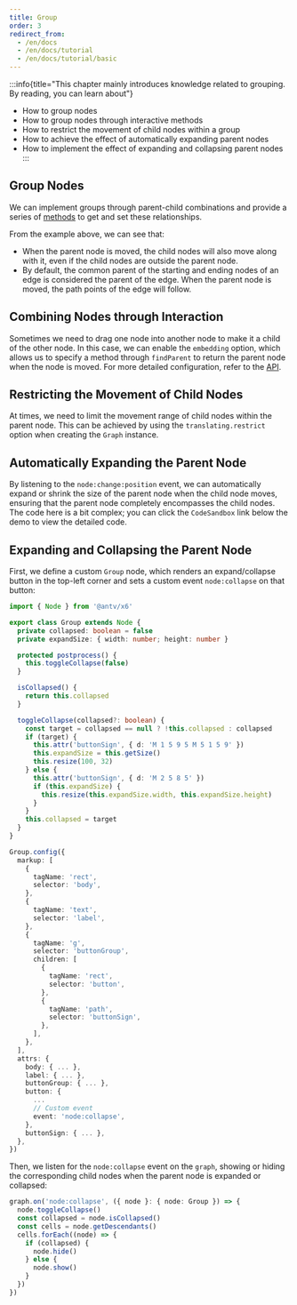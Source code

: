 ```yaml
---
title: Group
order: 3
redirect_from:
  - /en/docs
  - /en/docs/tutorial
  - /en/docs/tutorial/basic
---
```


:::info{title="This chapter mainly introduces knowledge related to grouping. By reading, you can learn about"}

- How to group nodes
- How to group nodes through interactive methods
- How to restrict the movement of child nodes within a group
- How to achieve the effect of automatically expanding parent nodes
- How to implement the effect of expanding and collapsing parent nodes
:::

## Group Nodes

We can implement groups through parent-child combinations and provide a series of [methods](/en/docs/api/model/cell#parentchildren-relationship) to get and set these relationships.

<code id="group-embed-edge" src="@/src/tutorial/intermediate/group/embed-edge/index.tsx"></code>

From the example above, we can see that:

- When the parent node is moved, the child nodes will also move along with it, even if the child nodes are outside the parent node.
- By default, the common parent of the starting and ending nodes of an edge is considered the parent of the edge. When the parent node is moved, the path points of the edge will follow.

## Combining Nodes through Interaction

Sometimes we need to drag one node into another node to make it a child of the other node. In this case, we can enable the `embedding` option, which allows us to specify a method through `findParent` to return the parent node when the node is moved. For more detailed configuration, refer to the [API](/en/docs/api/interacting/interacting#embedding).

<code id="group-embedding" src="@/src/tutorial/basic/interacting/embedding/index.tsx"></code>

## Restricting the Movement of Child Nodes

At times, we need to limit the movement range of child nodes within the parent node. This can be achieved by using the `translating.restrict` option when creating the `Graph` instance.

<code id="group-restrict" src="@/src/tutorial/intermediate/group/restrict/index.tsx"></code>

## Automatically Expanding the Parent Node

By listening to the `node:change:position` event, we can automatically expand or shrink the size of the parent node when the child node moves, ensuring that the parent node completely encompasses the child nodes. The code here is a bit complex; you can click the `CodeSandbox` link below the demo to view the detailed code.

<code id="group-expand-shrink" src="@/src/tutorial/intermediate/group/expand-shrink/index.tsx"></code>

## Expanding and Collapsing the Parent Node

First, we define a custom `Group` node, which renders an expand/collapse button in the top-left corner and sets a custom event `node:collapse` on that button:

```ts
import { Node } from '@antv/x6'

export class Group extends Node {
  private collapsed: boolean = false
  private expandSize: { width: number; height: number }

  protected postprocess() {
    this.toggleCollapse(false)
  }

  isCollapsed() {
    return this.collapsed
  }

  toggleCollapse(collapsed?: boolean) {
    const target = collapsed == null ? !this.collapsed : collapsed
    if (target) {
      this.attr('buttonSign', { d: 'M 1 5 9 5 M 5 1 5 9' })
      this.expandSize = this.getSize()
      this.resize(100, 32)
    } else {
      this.attr('buttonSign', { d: 'M 2 5 8 5' })
      if (this.expandSize) {
        this.resize(this.expandSize.width, this.expandSize.height)
      }
    }
    this.collapsed = target
  }
}

Group.config({
  markup: [
    {
      tagName: 'rect',
      selector: 'body',
    },
    {
      tagName: 'text',
      selector: 'label',
    },
    {
      tagName: 'g',
      selector: 'buttonGroup',
      children: [
        {
          tagName: 'rect',
          selector: 'button',
        },
        {
          tagName: 'path',
          selector: 'buttonSign',
        },
      ],
    },
  ],
  attrs: {
    body: { ... },
    label: { ... },
    buttonGroup: { ... },
    button: {
      ...
      // Custom event
      event: 'node:collapse',
    },
    buttonSign: { ... },
  },
})
```

Then, we listen for the `node:collapse` event on the `graph`, showing or hiding the corresponding child nodes when the parent node is expanded or collapsed:

```ts
graph.on('node:collapse', ({ node }: { node: Group }) => {
  node.toggleCollapse()
  const collapsed = node.isCollapsed()
  const cells = node.getDescendants()
  cells.forEach((node) => {
    if (collapsed) {
      node.hide()
    } else {
      node.show()
    }
  })
})
```

<code id="group-collapsable" src="@/src/tutorial/intermediate/group/collapsable/index.tsx"></code>
